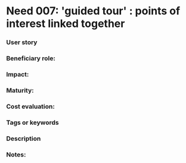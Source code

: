 
# Need 007: 'guided tour' : points of interest linked together

### User story

### Beneficiary role: 

### Impact: 

### Maturity:

### Cost evaluation:

### Tags or keywords

### Description

### Notes:

